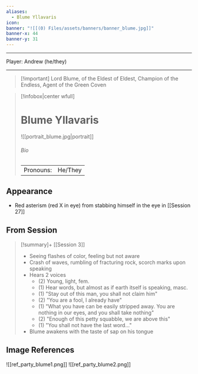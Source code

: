 ```yaml
---
aliases:
  - Blume Yllavaris
icon: 
banner: "![[(0) Files/assets/banners/banner_blume.jpg]]"
banner-x: 44
banner-y: 31
---
```


---
Player: Andrew (he/they)

---

> [!important] Lord Blume, of the Eldest of Eldest, Champion of the Endless, Agent of the Green Coven

> [!infobox|center wfull]
> # Blume Yllavaris
> ![[portrait_blume.jpg|portrait]]
> ###### Bio
> |  |  |
> | --- | --- |
> | Pronouns: | He/They |

## Appearance

- Red asterism (red X in eye) from stabbing himself in the eye in [[Session 27]]

## From Session

> [!summary]+ [[Session 3]]
> - Seeing flashes of color, feeling but not aware
> - Crash of waves, rumbling of fracturing rock, scorch marks upon speaking
> - Hears 2 voices
> 	- (2) Young, light, fem.
> 	- (1) Hear words, but almost as if earth itself is speaking, masc.
> 	- (1) "Stay out of this man, you shall not claim him"
> 	- (2) "You are a fool, I already have"
> 	- (1) "What you have can be easily stripped away. You are nothing in our eyes, and you shall take nothing"
> 	- (2) "Enough of this petty squabble, we are above this"
> 	- (1) "You shall not have the last word..."
> - Blume awakens with the taste of sap on his tongue

## Image References

![[ref_party_blume1.png]]
![[ref_party_blume2.png]]